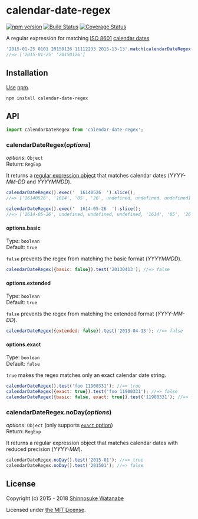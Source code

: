 # calendar-date-regex

[![npm version](https://img.shields.io/npm/v/calendar-date-regex.svg)](https://www.npmjs.com/package/calendar-date-regex)
[![Build Status](https://travis-ci.com/shinnn/calendar-date-regex.svg?branch=master)](https://travis-ci.com/shinnn/calendar-date-regex)
[![Coverage Status](https://img.shields.io/coveralls/shinnn/calendar-date-regex.svg)](https://coveralls.io/github/shinnn/calendar-date-regex)

A regular expression for matching [ISO 8601](https://www.iso.org/iso-8601-date-and-time-format.html) [calendar dates](https://en.wikipedia.org/wiki/ISO_8601#Calendar_dates)

```javascript
'2015-01-25 0101 20150126 11112233 2015-13-13'.match(calendarDateRegex());
//=> ['2015-01-25' '20150126']
```

## Installation

[Use](https://docs.npmjs.com/cli/install) [npm](https://docs.npmjs.com/about-npm/).

```
npm install calendar-date-regex
```

## API

```javascript
import calendarDateRegex from 'calendar-date-regex';
```

### calendarDateRegex(*options*)

*options*: `Object`  
Return: `RegExp`

It returns a [regular expression object](https://developer.mozilla.org/docs/Web/JavaScript/Reference/Global_Objects/RegExp) that matches calendar dates (*YYYY-MM-DD* and *YYYYMMDD*).

```javascript
calendarDateRegex().exec('  16140526  ').slice();
//=> ['16140526', '1614', '05', '26', undefined, undefined, undefined]

calendarDateRegex().exec('  1614-05-26  ').slice();
//=> ['1614-05-26', undefined, undefined, undefined, '1614', '05', '26']
```

#### options.basic

Type: `boolean`  
Default: `true`

`false` prevents the regex from matching the basic format (*YYYYMMDD*).

```javascript
calendarDateRegex({basic: false}).test('20130413'); //=> false
```

#### options.extended

Type: `boolean`  
Default: `true`

`false` prevents the regex from matching the extended format (*YYYY-MM-DD*).

```javascript
calendarDateRegex({extended: false}).test('2013-04-13'); //=> false
```

#### options.exact

Type: `boolean`  
Default: `false`

`true` makes the regex matches only an exact calendar date string.

```javascript
calendarDateRegex().test('foo 11900331'); //=> true
calendarDateRegex({exact: true}).test('foo 11900331'); //=> false
calendarDateRegex({basic: false, exact: true}).test('11900331'); //=> false
```

### calendarDateRegex.noDay(*options*)

*options*: `Object` (only supports [`exact` option](#optionsexact))  
Return: `RegExp`

It returns a regular expression object that matches calendar dates with reduced precision (*YYYY-MM*).

```javascript
calendarDateRegex.noDay().test('2015-01'); //=> true
calendarDateRegex.noDay().test('201501'); //=> false
```

## License

Copyright (c) 2015 - 2018 [Shinnosuke Watanabe](https://github.com/shinnn)

Licensed under [the MIT License](./LICENSE).
